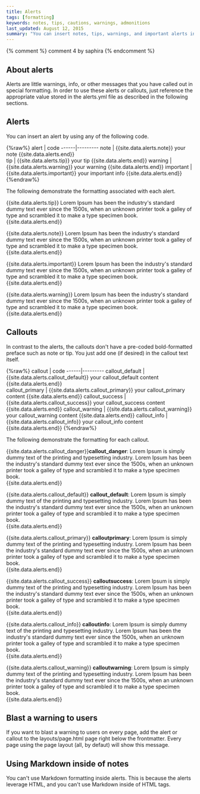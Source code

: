 ```yaml
---
title: Alerts
tags: [formatting]
keywords: notes, tips, cautions, warnings, admonitions
last_updated: August 12, 2015
summary: "You can insert notes, tips, warnings, and important alerts in your content. These notes are stored as shortcodes made available through the linksrefs.hmtl include."
---
```

{% comment %} comment 4 by saphira {% endcomment %}

## About alerts
Alerts are little warnings, info, or other messages that you have called out in special formatting. In order to use these alerts or callouts, just reference the appropriate value stored in the alerts.yml file as described in the following sections.

## Alerts

You can insert an alert by using any of the following code.

{%raw%}
alert | code
------|---------
note | {{site.data.alerts.note}} your note {{site.data.alerts.end}}  
tip | {{site.data.alerts.tip}} your tip {{site.data.alerts.end}} 
warning | {{site.data.alerts.warning}} your warning {{site.data.alerts.end}}
important | {{site.data.alerts.important}} your important info {{site.data.alerts.end}} 
{%endraw%}

The following demonstrate the formatting associated with each alert.

{{site.data.alerts.tip}} Lorem Ipsum has been the industry's standard dummy text ever since the 1500s, when an unknown printer took a galley of type and scrambled it to make a type specimen book. {{site.data.alerts.end}}

{{site.data.alerts.note}} Lorem Ipsum has been the industry's standard dummy text ever since the 1500s, when an unknown printer took a galley of type and scrambled it to make a type specimen book. {{site.data.alerts.end}}

{{site.data.alerts.important}} Lorem Ipsum has been the industry's standard dummy text ever since the 1500s, when an unknown printer took a galley of type and scrambled it to make a type specimen book. {{site.data.alerts.end}}

{{site.data.alerts.warning}} Lorem Ipsum has been the industry's standard dummy text ever since the 1500s, when an unknown printer took a galley of type and scrambled it to make a type specimen book. {{site.data.alerts.end}}

## Callouts

In contrast to the alerts, the callouts don't have a pre-coded bold-formatted preface such as note or tip. You just add one (if desired) in the callout text itself.

{%raw%}
callout | code
------|---------
callout_default | {{site.data.alerts.callout_default}} your callout_default content  {{site.data.alerts.end}}  
callout_primary | {{site.data.alerts.callout_primary}} your callout_primary content {{site.data.alerts.end}} 
callout_success | {{site.data.alerts.callout_success}} your callout_success content {{site.data.alerts.end}}
callout_warning | {{site.data.alerts.callout_warning}} your callout_warning content {{site.data.alerts.end}} 
callout_info | {{site.data.alerts.callout_info}} your callout_info content {{site.data.alerts.end}} 
{%endraw%}

The following demonstrate the formatting for each callout. 

{{site.data.alerts.callout_danger}}<b>callout_danger</b>: Lorem Ipsum is simply dummy text of the printing and typesetting industry. Lorem Ipsum has been the industry's standard dummy text ever since the 1500s, when an unknown printer took a galley of type and scrambled it to make a type specimen book.  
{{site.data.alerts.end}}


{{site.data.alerts.callout_default}}
<b>callout_default</b>: Lorem Ipsum is simply dummy text of the printing and typesetting industry. Lorem Ipsum has been the industry's standard dummy text ever since the 1500s, when an unknown printer took a galley of type and scrambled it to make a type specimen book.  
{{site.data.alerts.end}}

{{site.data.alerts.callout_primary}}
<b>calloutprimary</b>: Lorem Ipsum is simply dummy text of the printing and typesetting industry. Lorem Ipsum has been the industry's standard dummy text ever since the 1500s, when an unknown printer took a galley of type and scrambled it to make a type specimen book.  
{{site.data.alerts.end}}

{{site.data.alerts.callout_success}}
<b>calloutsuccess</b>: Lorem Ipsum is simply dummy text of the printing and typesetting industry. Lorem Ipsum has been the industry's standard dummy text ever since the 1500s, when an unknown printer took a galley of type and scrambled it to make a type specimen book.  
{{site.data.alerts.end}}

{{site.data.alerts.callout_info}}
<b>calloutinfo</b>: Lorem Ipsum is simply dummy text of the printing and typesetting industry. Lorem Ipsum has been the industry's standard dummy text ever since the 1500s, when an unknown printer took a galley of type and scrambled it to make a type specimen book.  
{{site.data.alerts.end}}

{{site.data.alerts.callout_warning}}
<b>calloutwarning</b>: Lorem Ipsum is simply dummy text of the printing and typesetting industry. Lorem Ipsum has been the industry's standard dummy text ever since the 1500s, when an unknown printer took a galley of type and scrambled it to make a type specimen book.  
{{site.data.alerts.end}}


## Blast a warning to users

If you want to blast a warning to users on every page, add the alert or callout to the layouts/page.html page right below the frontmatter. Every page using the page layout (all, by defaut) will show this message.

## Using Markdown inside of notes

You can't use Markdown formatting inside alerts. This is because the alerts leverage HTML, and you can't use Markdown inside of HTML tags.

